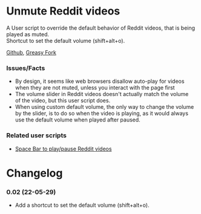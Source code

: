 # Unmute Reddit videos
A User script to override the default behavior of Reddit videos, that is being played as muted.  
Shortcut to set the default volume (shift+alt+o).

[Github](https://github.com/FlowerForWar/unmute-reddit-videos), [Greasy Fork](https://greasyfork.org/en/scripts/445557-unmute-reddit-videos)


### Issues/Facts
* By design, it seems like web browsers disallow auto-play for videos  
when they are not muted, unless you interact with the page first
* The volume slider in Reddit videos doesn't actually match the volume  
of the video, but this user script does.
* When using custom default volume, the only way to change the volume  
by the slider, is to do so when the video is playing, as it would always  
use the default volume when played after paused.

### Related user scripts
* [Space Bar to play/pause Reddit videos](https://greasyfork.org/en/scripts/444775-space-bar-to-play-pause-reddit-videos)

# Changelog
### 0.02 (22-05-29)
* Add a shortcut to set the default volume (shift+alt+o).
